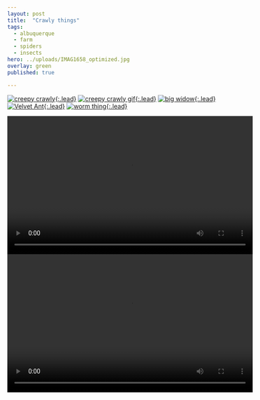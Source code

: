 ```yaml
---
layout: post
title:  "Crawly things"
tags:
  - albuquerque
  - farm
  - spiders
  - insects	
hero: ../uploads/IMAG1658_optimized.jpg
overlay: green
published: true

---
```


[![creepy crawly](../uploads/IMAG1658_optimized.jpg){:.lead}](../uploads/IMAG1658.jpg)
[![creepy crawly gif](../uploads/IMAG1657-MOTION.gif){:.lead}](../uploads/IMAG1657-MOTION.gif)
[![big widow](../uploads/IMAG1682_optimized.jpg){:.lead}](../uploads/IMAG1682.jpg)
[![Velvet Ant](../uploads/IMAG1702_optimized.jpg){:.lead}](../uploads/IMAG1702.jpg)
[![worm thing](../uploads/IMAG1254-MOTION.gif){:.lead}](../uploads/IMAG1254-MOTION.gif)

<video width="560" height="315" controls> 
	<source src="../uploads/VIDEO0093.mp4" type="video/mp4">
	on its back
</video>


<video width="560" height="315" controls> 
	<source src="../uploads/VIDEO0092.mp4" type="video/mp4">
	saved
</video>
